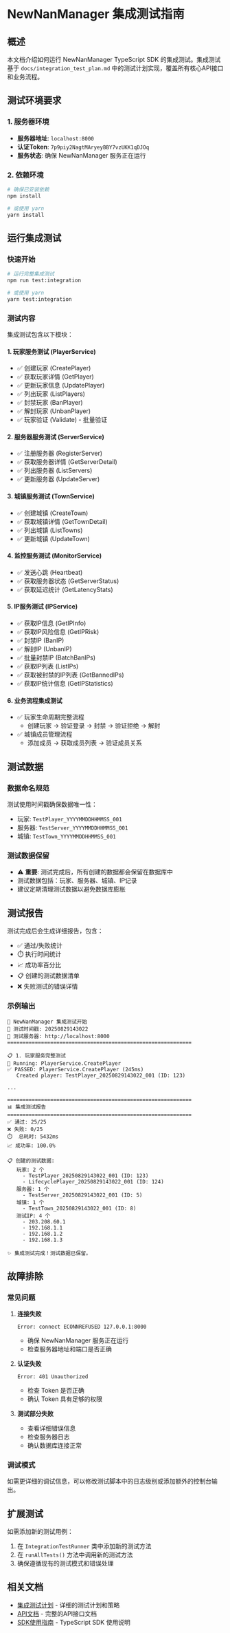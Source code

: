 # NewNanManager 集成测试指南

## 概述

本文档介绍如何运行 NewNanManager TypeScript SDK 的集成测试。集成测试基于 `docs/integration_test_plan.md` 中的测试计划实现，覆盖所有核心API接口和业务流程。

## 测试环境要求

### 1. 服务器环境
- **服务器地址**: `localhost:8000`
- **认证Token**: `7p9piy2NagtMAryeyBBY7vzUKK1qDJOq`
- **服务状态**: 确保 NewNanManager 服务正在运行

### 2. 依赖环境
```bash
# 确保已安装依赖
npm install

# 或使用 yarn
yarn install
```

## 运行集成测试

### 快速开始
```bash
# 运行完整集成测试
npm run test:integration

# 或使用 yarn
yarn test:integration
```

### 测试内容

集成测试包含以下模块：

#### 1. 玩家服务测试 (PlayerService)
- ✅ 创建玩家 (CreatePlayer)
- ✅ 获取玩家详情 (GetPlayer)
- ✅ 更新玩家信息 (UpdatePlayer)
- ✅ 列出玩家 (ListPlayers)
- ✅ 封禁玩家 (BanPlayer)
- ✅ 解封玩家 (UnbanPlayer)
- ✅ 玩家验证 (Validate) - 批量验证

#### 2. 服务器服务测试 (ServerService)
- ✅ 注册服务器 (RegisterServer)
- ✅ 获取服务器详情 (GetServerDetail)
- ✅ 列出服务器 (ListServers)
- ✅ 更新服务器 (UpdateServer)

#### 3. 城镇服务测试 (TownService)
- ✅ 创建城镇 (CreateTown)
- ✅ 获取城镇详情 (GetTownDetail)
- ✅ 列出城镇 (ListTowns)
- ✅ 更新城镇 (UpdateTown)

#### 4. 监控服务测试 (MonitorService)
- ✅ 发送心跳 (Heartbeat)
- ✅ 获取服务器状态 (GetServerStatus)
- ✅ 获取延迟统计 (GetLatencyStats)

#### 5. IP服务测试 (IPService)
- ✅ 获取IP信息 (GetIPInfo)
- ✅ 获取IP风险信息 (GetIPRisk)
- ✅ 封禁IP (BanIP)
- ✅ 解封IP (UnbanIP)
- ✅ 批量封禁IP (BatchBanIPs)
- ✅ 获取IP列表 (ListIPs)
- ✅ 获取被封禁的IP列表 (GetBannedIPs)
- ✅ 获取IP统计信息 (GetIPStatistics)

#### 6. 业务流程集成测试
- ✅ 玩家生命周期完整流程
  - 创建玩家 → 验证登录 → 封禁 → 验证拒绝 → 解封
- ✅ 城镇成员管理流程
  - 添加成员 → 获取成员列表 → 验证成员关系

## 测试数据

### 数据命名规范
测试使用时间戳确保数据唯一性：
- 玩家: `TestPlayer_YYYYMMDDHHMMSS_001`
- 服务器: `TestServer_YYYYMMDDHHMMSS_001`
- 城镇: `TestTown_YYYYMMDDHHMMSS_001`

### 测试数据保留
- ⚠️ **重要**: 测试完成后，所有创建的数据都会保留在数据库中
- 测试数据包括：玩家、服务器、城镇、IP记录
- 建议定期清理测试数据以避免数据库膨胀

## 测试报告

测试完成后会生成详细报告，包含：
- ✅ 通过/失败统计
- ⏱️ 执行时间统计
- 📈 成功率百分比
- 📋 创建的测试数据清单
- ❌ 失败测试的错误详情

### 示例输出
```
🚀 NewNanManager 集成测试开始
📅 测试时间戳: 20250829143022
🔗 测试服务器: http://localhost:8000
============================================================

📋 1. 玩家服务完整测试
🧪 Running: PlayerService.CreatePlayer
✅ PASSED: PlayerService.CreatePlayer (245ms)
   Created player: TestPlayer_20250829143022_001 (ID: 123)

...

============================================================
📊 集成测试报告
============================================================
✅ 通过: 25/25
❌ 失败: 0/25
⏱️  总耗时: 5432ms
📈 成功率: 100.0%

📋 创建的测试数据:
   玩家: 2 个
     - TestPlayer_20250829143022_001 (ID: 123)
     - LifecyclePlayer_20250829143022_001 (ID: 124)
   服务器: 1 个
     - TestServer_20250829143022_001 (ID: 5)
   城镇: 1 个
     - TestTown_20250829143022_001 (ID: 8)
   测试IP: 4 个
     - 203.208.60.1
     - 192.168.1.1
     - 192.168.1.2
     - 192.168.1.3

✨ 集成测试完成！测试数据已保留。
```

## 故障排除

### 常见问题

1. **连接失败**
   ```
   Error: connect ECONNREFUSED 127.0.0.1:8000
   ```
   - 确保 NewNanManager 服务正在运行
   - 检查服务器地址和端口是否正确

2. **认证失败**
   ```
   Error: 401 Unauthorized
   ```
   - 检查 Token 是否正确
   - 确认 Token 具有足够的权限

3. **测试部分失败**
   - 查看详细错误信息
   - 检查服务器日志
   - 确认数据库连接正常

### 调试模式
如需更详细的调试信息，可以修改测试脚本中的日志级别或添加额外的控制台输出。

## 扩展测试

如需添加新的测试用例：

1. 在 `IntegrationTestRunner` 类中添加新的测试方法
2. 在 `runAllTests()` 方法中调用新的测试方法
3. 确保遵循现有的测试模式和错误处理

## 相关文档

- [集成测试计划](../../docs/integration_test_plan.md) - 详细的测试计划和策略
- [API文档](../../docs/) - 完整的API接口文档
- [SDK使用指南](./README.md) - TypeScript SDK 使用说明
